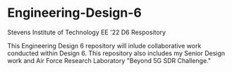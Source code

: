 # Engineering-Design-6
Stevens Institute of Technology
EE '22
D6 Respository

This Engineering Design 6 repository will inlude collaborative work conducted within Design 6. This repository also includes my Senior Design work and Air Force Research Laboratory "Beyond 5G SDR Challenge."
